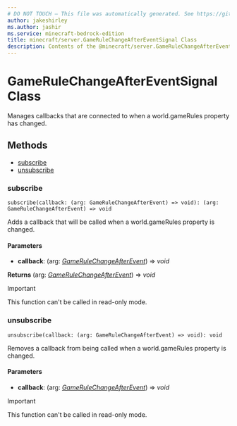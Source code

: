 ```yaml
---
# DO NOT TOUCH — This file was automatically generated. See https://github.com/mojang/minecraftapidocsgenerator to modify descriptions, examples, etc.
author: jakeshirley
ms.author: jashir
ms.service: minecraft-bedrock-edition
title: minecraft/server.GameRuleChangeAfterEventSignal Class
description: Contents of the @minecraft/server.GameRuleChangeAfterEventSignal class.
---
```

# GameRuleChangeAfterEventSignal Class

Manages callbacks that are connected to when a world.gameRules property has changed.

## Methods
- [subscribe](#subscribe)
- [unsubscribe](#unsubscribe)

### **subscribe**
`
subscribe(callback: (arg: GameRuleChangeAfterEvent) => void): (arg: GameRuleChangeAfterEvent) => void
`

Adds a callback that will be called when a world.gameRules property is changed.

#### **Parameters**
- **callback**: (arg: [*GameRuleChangeAfterEvent*](GameRuleChangeAfterEvent.md)) => *void*

**Returns** (arg: [*GameRuleChangeAfterEvent*](GameRuleChangeAfterEvent.md)) => *void*

> [!IMPORTANT]
> This function can't be called in read-only mode.

### **unsubscribe**
`
unsubscribe(callback: (arg: GameRuleChangeAfterEvent) => void): void
`

Removes a callback from being called when a world.gameRules property is changed.

#### **Parameters**
- **callback**: (arg: [*GameRuleChangeAfterEvent*](GameRuleChangeAfterEvent.md)) => *void*

> [!IMPORTANT]
> This function can't be called in read-only mode.
